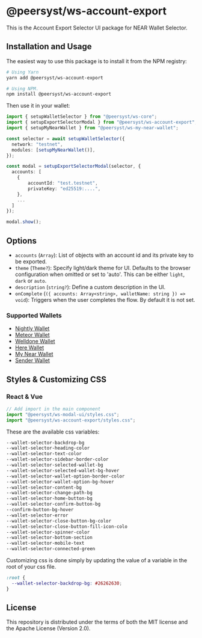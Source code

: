 # @peersyst/ws-account-export

This is the Account Export Selector UI package for NEAR Wallet Selector.

## Installation and Usage

The easiest way to use this package is to install it from the NPM registry:

```bash
# Using Yarn
yarn add @peersyst/ws-account-export

# Using NPM.
npm install @peersyst/ws-account-export
```

Then use it in your wallet:

```ts
import { setupWalletSelector } from "@peersyst/ws-core";
import { setupExportSelectorModal } from "@peersyst/ws-account-export";
import { setupMyNearWallet } from "@peersyst/ws-my-near-wallet";

const selector = await setupWalletSelector({
  network: "testnet",
  modules: [setupMyNearWallet()],
});

const modal = setupExportSelectorModal(selector, {
  accounts: [
    { 
        accountId: "test.testnet",
        privateKey: "ed25519:....",
    },
    ...
  ]
});

modal.show();
```

## Options
- `accounts` (`Array`): List of objects with an account id and its private key to be exported.
- `theme` (`Theme?`): Specify light/dark theme for UI. Defaults to the browser configuration when omitted or set to 'auto'. This can be either `light`, `dark` or `auto`.
- `description` (`string?`): Define a custom description in the UI.
- `onComplete` (`({ accounts: Array<string>, walletName: string }) => void`): Triggers when the user completes the flow. By default it is not set.

### Supported Wallets
 - [Nightly Wallet](https://github.com/Peersyst/wallet-selector/blob/main/packages/nightly/src/lib/nightly.ts)
 - [Meteor Wallet](https://github.com/Peersyst/wallet-selector/blob/main/packages/meteor-wallet/src/lib/meteor-wallet.ts)
 - [Welldone Wallet](https://github.com/Peersyst/wallet-selector/blob/main/packages/welldone-wallet/src/lib/welldone.ts)
 - [Here Wallet](https://github.com/Peersyst/wallet-selector/blob/main/packages/here-wallet/src/lib/selector.ts)
 - [My Near Wallet](https://github.com/Peersyst/wallet-selector/blob/main/packages/my-near-wallet/src/lib/my-near-wallet.ts)
 - [Sender Wallet](https://github.com/Peersyst/wallet-selector/blob/main/packages/sender/src/lib/sender.ts)

## Styles & Customizing CSS

### React & Vue

```ts
// Add import in the main component
import "@peersyst/ws-modal-ui/styles.css";
import "@peersyst/ws-account-export/styles.css";
```

These are the available css variables:

```css
--wallet-selector-backdrop-bg
--wallet-selector-heading-color
--wallet-selector-text-color
--wallet-selector-sidebar-border-color
--wallet-selector-selected-wallet-bg
--wallet-selector-selected-wallet-bg-hover
--wallet-selector-wallet-option-border-color
--wallet-selector-wallet-option-bg-hover
--wallet-selector-content-bg
--wallet-selector-change-path-bg
--wallet-selector-home-button-bg
--wallet-selector-confirm-button-bg
--confirm-button-bg-hover
--wallet-selector-error
--wallet-selector-close-button-bg-color
--wallet-selector-close-button-fill-icon-colo
--wallet-selector-spinner-color
--wallet-selector-bottom-section
--wallet-selector-mobile-text
--wallet-selector-connected-green
```

Customizing css is done simply by updating the value of a variable in the root of your css file.

```css
:root {
  --wallet-selector-backdrop-bg: #26262630;
}
```

## License

This repository is distributed under the terms of both the MIT license and the Apache License (Version 2.0).
